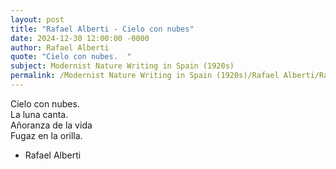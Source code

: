 ```yaml
---
layout: post
title: "Rafael Alberti - Cielo con nubes"
date: 2024-12-30 12:00:00 -0000
author: Rafael Alberti
quote: "Cielo con nubes.  "
subject: Modernist Nature Writing in Spain (1920s)
permalink: /Modernist Nature Writing in Spain (1920s)/Rafael Alberti/Rafael Alberti - Cielo con nubes
---
```


Cielo con nubes.  
La luna canta.  
Añoranza de la vida  
Fugaz en la orilla.

- Rafael Alberti
